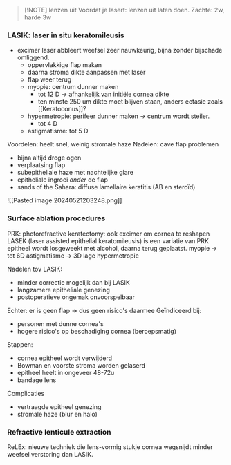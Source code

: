 
> [!NOTE] lenzen uit
> Voordat je lasert: lenzen uit laten doen. Zachte: 2w, harde 3w

### LASIK: laser in situ keratomileusis
- excimer laser abbleert weefsel zeer nauwkeurig, bijna zonder bijschade omliggend.
	- oppervlakkige flap maken
	- daarna stroma dikte aanpassen met laser
	- flap weer terug
	- myopie: centrum dunner maken
		- tot 12 D -> afhankelijk van initiële cornea dikte
		- ten minste 250 um dikte moet blijven staan, anders ectasie zoals [[Keratoconus]]?
	- hypermetropie: perifeer dunner maken -> centrum wordt steiler.
		- tot 4 D
	- astigmatisme: tot 5 D

Voordelen: heelt snel, weinig stromale haze
Nadelen: cave flap problemen
- bijna altijd droge ogen
- verplaatsing flap
- subepitheliale haze met nachtelijke glare
- epitheliale ingroei *onder* de flap
- sands of the Sahara: diffuse lamellaire keratitis (AB en steroïd)


![[Pasted image 20240521203248.png]]

### Surface ablation procedures
PRK: photorefractive keratectomy: ook excimer om cornea te reshapen
LASEK (laser assisted epithelial keratomileusis) is een variatie van PRK
epitheel wordt losgeweekt met alcohol, daarna terug geplaatst.
myopie -> tot 6D
astigmatisme -> 3D
lage hypermetropie

Nadelen tov LASIK:
- minder correctie mogelijk dan bij LASIK
- langzamere epitheliale genezing
- postoperatieve ongemak onvoorspelbaar

Echter: er is geen flap -> dus geen risico's daarmee
Geïndiceerd bij:
- personen met dunne cornea's
- hogere risico's op beschadiging cornea (beroepsmatig)

Stappen:
- cornea epitheel wordt verwijderd
- Bowman en voorste stroma worden gelaserd
- epitheel heelt in ongeveer 48-72u
- bandage lens

Complicaties
- vertraagde epitheel genezing
- stromale haze (blur en halo)

### Refractive lenticule extraction
ReLEx: nieuwe techniek die lens-vormig stukje cornea wegsnijdt
minder weefsel verstoring dan LASIK.